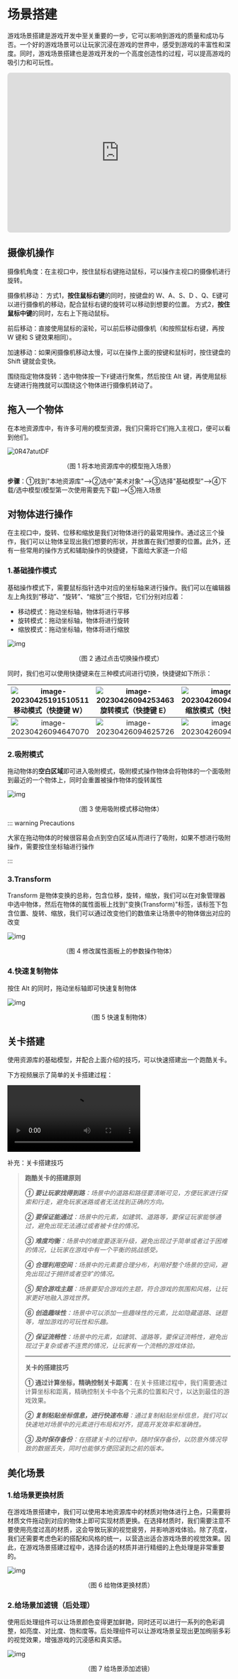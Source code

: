 # 场景搭建

游戏场景搭建是游戏开发中至关重要的一步，它可以影响到游戏的质量和成功与否。一个好的游戏场景可以让玩家沉浸在游戏的世界中，感受到游戏的丰富性和深度。同时，游戏场景搭建也是游戏开发的一个高度创造性的过程，可以提高游戏的吸引力和可玩性。

<iframe sandbox="allow-scripts allow-downloads allow-same-origin allow-popups allow-presentation allow-forms" frameborder="0" draggable="false" allowfullscreen="" allow="encrypted-media;" referrerpolicy="" aha-samesite="" class="iframe-loaded" src="https://player.bilibili.com/player.html?aid=487281069&bvid=BV1QN411k7TY&cid=1163411884&page=1&autoplay=0" style="border-radius: 7px; width: 100%; height: 360px;"></iframe>

## 摄像机操作

摄像机角度：在主视口中，按住鼠标右键拖动鼠标，可以操作主视口的摄像机进行旋转。

摄像机移动：
方式1，**按住鼠标右键**的同时，按键盘的 W、A、S、D 、Q、E键可以进行摄像机的移动，配合鼠标右键的旋转可以移动到想要的位置。
方式2，**按住鼠标中键**的同时，左右上下拖动鼠标。

前后移动：直接使用鼠标的滚轮，可以前后移动摄像机（和按照鼠标右键，再按 W 键和 S 键效果相同）。

加速移动：如果闲摄像机移动太慢，可以在操作上面的按键和鼠标时，按住键盘的 Shift 键就会变快。

围绕指定物体旋转：选中物体按一下`F`键进行聚焦，然后按住 Alt 键，再使用鼠标左键进行拖拽就可以围绕这个物体进行摄像机转动了。

## 拖入一个物体

在本地资源库中，有许多可用的模型资源，我们只需将它们拖入主视口，便可以看到他们。

![0R47atutDF](https://arkimg.ark.online/0R47atutDF.png)

<p align="center"> （图 1 将本地资源库中的模型拖入场景） </p> 

**步骤**：①找到"本地资源库"-->②选中"美术对象"-->③选择"基础模型"-->④下载/选中模型(模型第一次使用需要先下载)-->⑤拖入场景

## 对物体进行操作

在主视口中，旋转、位移和缩放是我们对物体进行的最常用操作。通过这三个操作，我们可以让物体呈现出我们想要的形状，并放置在我们想要的位置。此外，还有一些常用的操作方式和辅助操作的快捷键，下面给大家逐一介绍

### 1.基础操作模式

基础操作模式下，需要鼠标指针选中对应的坐标轴来进行操作。我们可以在编辑器左上角找到“移动”、“旋转”、“缩放”三个按钮，它们分别对应着：

- 移动模式：拖动坐标轴，物体将进行平移
- 旋转模式：拖动坐标轴，物体将进行旋转
- 缩放模式：拖动坐标轴，物体将进行缩放

![img](https://arkimg.ark.online/chZwPXKJSD.gif)

<p align="center"> （图 2 通过点击切换操作模式） </p> 

同时，我们也可以使用快捷键来在三种模式间进行切换，快捷键如下所示：

| ![image-20230425191510511](https://arkimg.ark.online/image-20230425191510511.webp)移动模式（快捷键 W） | ![image-20230426094253463](https://arkimg.ark.online/image-20230426094253463.webp)旋转模式（快捷键 E） | ![image-20230426094343201](https://arkimg.ark.online/image-20230426094343201.webp)缩放模式（快捷键 R） |
| :----------------------------------------------------------: | :----------------------------------------------------------: | :----------------------------------------------------------: |
| ![image-20230426094647070](https://arkimg.ark.online/image-20230426094647070.webp) | ![image-20230426094625726](https://arkimg.ark.online/image-20230426094625726.webp) | ![image-20230426094712933](https://arkimg.ark.online/image-20230426094712933.webp) |

### 2.吸附模式

拖动物体的**空白区域**即可进入吸附模式，吸附模式操作物体会将物体的一个面吸附到最近的一个物体上，同时会重置被操作物体的旋转属性

![img](https://arkimg.ark.online/jcYH5wuFbK.gif)

<p align="center"> （图 3 使用吸附模式移动物体） </p> 

::: warning Precautions 

大家在拖动物体的时候很容易会点到空白区域从而进行了吸附，如果不想进行吸附操作，需要按住坐标轴进行操作

:::

### 3.Transform

Transform 是物体变换的总称，包含位移，旋转，缩放，我们可以在对象管理器中选中物体，然后在物体的属性面板上找到"变换(Transform)"标签，该标签下包含位置、旋转、缩放，我们可以通过改变他们的数值来让场景中的物体做出对应的改变

![img](https://arkimg.ark.online/asVMrqU0c7.gif)

<p align="center"> （图 4 修改属性面板上的参数操作物体） </p> 

### 4.快速复制物体

按住 Alt 的同时，拖动坐标轴即可快速复制物体

![img](https://arkimg.ark.online/20230426102507_rec_.gif)

<p align="center"> （图 5 快速复制物体） </p> 

## 关卡搭建

使用资源库的基础模型，并配合上面介绍的技巧，可以快速搭建出一个跑酷关卡。

下方视频展示了简单的关卡搭建过程：

<video controls src="https://arkimg.ark.online/%E6%8B%BC%E5%9C%BA%E6%99%AF%E8%A7%86%E9%A2%91.mp4"></video>

补充：关卡搭建技巧

> **跑酷关卡的搭建原则**
>
> ***① 要让玩家找得到路**：场景中的道路和路径要清晰可见，方便玩家进行探索和行走，避免玩家迷路或者无法找到正确的方向。*
>
> ***② 要保证能通过**：场景中的元素，如建筑、道路等，要保证玩家能够通过，避免出现无法通过或者被卡住的情况。*
>
> ***③ 难度均衡**：场景中的难度要逐渐升级，避免出现过于简单或者过于困难的情况，让玩家在游戏中有一个平衡的挑战感受。*
>
> ***④ 合理利用空间**：场景中的元素要合理分布，利用好整个场景的空间，避免出现过于拥挤或者空旷的情况。*
>
> ***⑤ 契合游戏主题**：场景要契合游戏的主题，符合游戏的氛围和风格，让玩家更好地融入游戏世界。*
>
> ***⑥ 创造趣味性**：场景中可以添加一些趣味性的元素，比如隐藏道路、谜题等，增加游戏的可玩性和乐趣。*
>
> ***⑦ 保证流畅性**：场景中的元素，如建筑、道路等，要保证流畅性，避免出现过于复杂或者不连贯的情况，让玩家有一个流畅的游戏体验。*
>
>  ----
>
> **关卡的搭建技巧**
>
> **① 通过计算坐标，精确控制关卡距离**：在关卡搭建过程中，我们需要通过计算坐标和距离，精确控制关卡中各个元素的位置和尺寸，以达到最佳的游戏效果。
>
> ***② 复制粘贴坐标信息，进行快速布局**：通过复制粘贴坐标信息，我们可以快速地对场景中的元素进行布局和对齐，提高开发效率和准确性。*
>
> ***③ 及时保存备份**：在搭建关卡的过程中，随时保存备份，以防意外情况导致的数据丢失，同时也能够方便回滚到之前的版本。*



## 美化场景

### 1.给场景更换材质

在游戏场景搭建中，我们可以使用本地资源库中的材质对物体进行上色，只需要将材质文件拖动到对应的物体上即可实现材质更换。在选择材质时，我们需要注意不要使用亮度过高的材质，这会导致玩家的视觉疲劳，并影响游戏体验。除了亮度，我们还需要考虑色彩的搭配和风格的统一，以营造出适合游戏场景的视觉效果。因此，在游戏场景搭建过程中，选择合适的材质并进行精细的上色处理是非常重要的。

![img](https://arkimg.ark.online/20230426171329_rec_.gif)

<p align="center"> （图 6 给物体更换材质） </p> 



### 2.给场景加滤镜（后处理）

使用后处理组件可以让场景颜色变得更加鲜艳，同时还可以进行一系列的色彩调整，如亮度、对比度、饱和度等。后处理组件可以让游戏场景呈现出更加绚丽多彩的视觉效果，增强游戏的沉浸感和真实感。

![img](https://arkimg.ark.online/rlKV9muxlV.gif)

<p align="center"> （图 7 给场景添加滤镜） </p>
